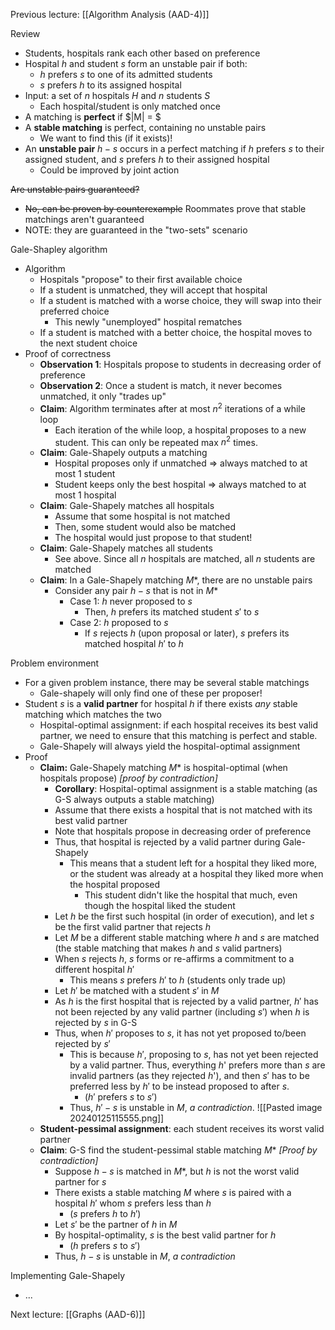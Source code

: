 Previous lecture: [[Algorithm Analysis (AAD-4)]]


Review
- Students, hospitals rank each other based on preference
- Hospital $h$ and student $s$ form an unstable pair if both:
	- $h$ prefers $s$ to one of its admitted students
	- $s$ prefers $h$ to its assigned hospital
- Input: a set of $n$ hospitals $H$ and $n$ students $S$
	- Each hospital/student is only matched once 
- A matching is **perfect** if $|M| = $
- A **stable matching** is perfect, containing no unstable pairs
	- We want to find this (if it exists)!
- An **unstable pair** $h-s$ occurs in a perfect matching if *h* prefers *s* to their assigned student, and *s* prefers *h* to their assigned hospital
	- Could be improved by joint action

~~Are unstable pairs guaranteed?~~
- ~~No, can be proven by counterexample~~
Roommates prove that stable matchings aren't guaranteed
- NOTE: they are guaranteed in the "two-sets" scenario

Gale-Shapley algorithm
- Algorithm
	- Hospitals "propose" to their first available choice
	- If a student is unmatched, they will accept that hospital
	- If a student is matched with a worse choice, they will swap into their preferred choice
		- This newly "unemployed" hospital rematches
	- If a student is matched with a better choice, the hospital moves to the next student choice
- Proof of correctness
	- **Observation 1**: Hospitals propose to students in decreasing order of preference
	- **Observation 2**: Once a student is match, it never becomes unmatched, it only "trades up"
	- **Claim**: Algorithm terminates after at most $n^2$ iterations of a while loop
		- Each iteration of the while loop, a hospital proposes to a new student. This can only be repeated max $n^2$ times.
	- **Claim**: Gale-Shapely outputs a matching
		- Hospital proposes only if unmatched $\Rightarrow$ always matched to at most 1 student
		- Student keeps only the best hospital $\Rightarrow$ always matched to at most 1 hospital
	- **Claim**: Gale-Shapely matches all hospitals
		- Assume that some hospital is not matched
		- Then, some student would also be matched 
		- The hospital would just propose to that student!
	- **Claim**: Gale-Shapely matches all students
		- See above. Since all $n$ hospitals are matched, all $n$ students are matched
	- **Claim**: In a Gale-Shapely matching $M*$, there are no unstable pairs
		- Consider any pair $h-s$ that is not in $M*$
			- Case 1: $h$ never proposed to $s$
				- Then, $h$ prefers its matched student $s'$ to $s$
			- Case 2: $h$ proposed to $s$
				- If $s$ rejects $h$ (upon proposal or later), $s$ prefers its matched hospital $h'$ to  $h$

Problem environment
- For a given problem instance, there may be several stable matchings
	- Gale-shapely will only find one of these per proposer!
- Student $s$ is a **valid partner** for hospital $h$ if there exists *any* stable matching which matches the two
	- Hospital-optimal assignment: if each hospital receives its best valid partner, we need to ensure that this matching is perfect and stable.
	- Gale-Shapely will always yield the hospital-optimal assignment
- Proof
	- **Claim:** Gale-Shapely matching $M*$ is hospital-optimal (when hospitals propose) *\[proof by contradiction]*
		- **Corollary**: Hospital-optimal assignment is a stable matching (as G-S always outputs a stable matching)
		- Assume that there exists a hospital that is not matched with its best valid partner
		- Note that hospitals propose in decreasing order of preference
		- Thus, that hospital is rejected by a valid partner during Gale-Shapely
			- This means that a student left for a hospital they liked more, or the student was already at a hospital they liked more when the hospital proposed
				- This student didn't like the hospital that much, even though the hospital liked the student
		- Let $h$ be the first such hospital (in order of execution), and let $s$ be the first valid partner that rejects $h$
		- Let $M$ be a different stable matching where $h$ and $s$ are matched (the stable matching that makes $h$ and $s$ valid partners)
		- When $s$ rejects $h$, $s$ forms or re-affirms a commitment to a different hospital $h'$
			- This means $s$ prefers $h'$ to $h$ (students only trade up)
		- Let $h'$ be matched with a student $s'$ in $M$
		- As $h$ is the first hospital that is rejected by a valid partner, $h'$ has not been rejected by any valid partner (including $s'$) when $h$ is rejected by $s$ in G-S
		- Thus, when $h'$ proposes to $s$, it has not yet proposed to/been rejected by $s'$
			- This is because $h'$, proposing to $s$, has not yet been rejected by a valid partner. Thus, everything $h$' prefers more than $s$ are invalid partners (as they rejected $h$'), and then $s'$ has to be preferred less by $h'$ to be instead proposed to after $s$.
				- ($h'$ prefers $s$ to $s'$)
			- Thus, $h'-s$ is unstable in $M$, *a contradiction*. ![[Pasted image 20240125115555.png]]
	- **Student-pessimal assignment**: each student receives its worst valid partner
	- **Claim**: G-S find the student-pessimal stable matching $M*$ *\[Proof by contradiction]*
		- Suppose $h-s$ is matched in $M*$, but $h$ is not the worst valid partner for $s$
		- There exists a stable matching $M$ where $s$  is paired with a hospital $h'$ whom $s$ prefers less than $h$
			- ($s$ prefers $h$ to $h'$)
		- Let $s'$ be the partner of $h$ in $M$
		- By hospital-optimality, $s$ is the best valid partner for $h$
			- ($h$ prefers $s$ to $s'$)
		- Thus, $h-s$ is unstable in $M$, *a contradiction*

Implementing Gale-Shapely
- ...


Next lecture: [[Graphs (AAD-6)]]
